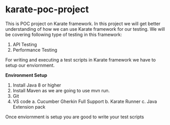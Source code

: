 # karate-poc-project
This is POC project on Karate framework. In this project we will get better understanding of how we can use Karate framework for our testing.
We will be covering following type of testing in this framework:
  1) API Testing
  2) Performance Testing

For writing and executing a test scripts in Karate framework we have to setup our enviornment.

**Environment Setup**
1. Install Java 8 or higher
2. Install Maven as we are going to use mvn run.
3. Git
4. VS code
    a. Cucumber Gherkin Full Support
    b. Karate Runner
    c. Java Extension pack

Once enviornment is setup you are good to write your test scripts
